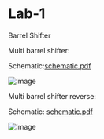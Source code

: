 # Lab-1
Barrel Shifter


Multi barrel shifter:

  Schematic:[schematic.pdf](https://github.com/RaymondYi07/Lab-1/files/7988601/schematic.pdf)

 ![image](https://user-images.githubusercontent.com/61678816/152201722-1fcd360f-3823-4a98-bd81-34706e5199af.png)

Multi barrel shifter reverse:

  Schematic: [schematic.pdf](https://github.com/RaymondYi07/Lab-1/files/7988665/schematic.pdf)

  ![image](https://user-images.githubusercontent.com/61678816/152202508-dfe5e5db-b899-4736-b63c-224a84c14858.png)
